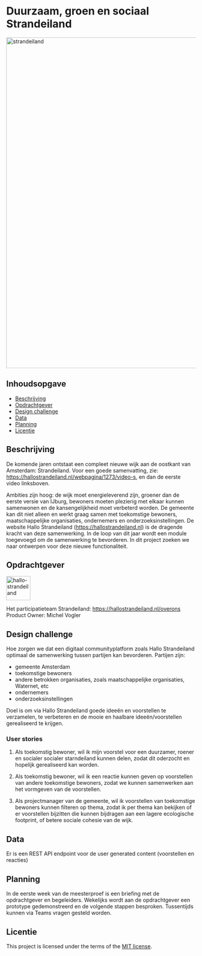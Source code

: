 # Duurzaam, groen en sociaal Strandeiland

<img width="878" alt="strandeiland" src="https://github.com/cmda-minor-web-cases/duurzaam-groen-en-sociaal-strandeiland/assets/1061632/969e3099-d01c-4208-b7bd-98f8d6532c24">

## Inhoudsopgave
  * [Beschrijving](#beschrijving)
  * [Opdrachtgever](#opdrachtgever)
  * [Design challenge](#design-challege)
  * [Data](#data)
  * [Planning](#planning)
  * [Licentie](#licentie)

## Beschrijving
De komende jaren ontstaat een compleet nieuwe wijk aan de oostkant van Amsterdam: Strandeiland. Voor een goede samenvatting, zie: https://hallostrandeiland.nl/webpagina/1273/video-s, en dan de eerste video linksboven.

Ambities zijn hoog: de wijk moet energieleverend zijn, groener dan de eerste versie van IJburg, bewoners moeten plezierig met elkaar kunnen samenwonen en de kansengelijkheid moet verbeterd worden. De gemeente kan dit niet alleen en werkt graag samen met toekomstige bewoners, maatschappelijke organisaties, ondernemers en onderzoeksinstellingen. De website Hallo Strandeiland (https://hallostrandeiland.nl) is de dragende kracht van deze samenwerking. In de loop van dit jaar wordt een module toegevoegd om de samenwerking te bevorderen. In dit project zoeken we naar ontwerpen voor deze nieuwe functionaliteit.

## Opdrachtgever
<img width="64" alt="hallo-strandeiland" src="https://github.com/cmda-minor-web-cases/duurzaam-groen-en-sociaal-strandeiland/assets/1061632/59f4976c-e572-4484-bfc7-37f35355258d">

Het participatieteam Strandeiland: https://hallostrandeiland.nl/overons  
Product Owner: Michel Vogler

## Design challenge
Hoe zorgen we dat een digitaal communityplatform zoals Hallo Strandeiland optimaal de samenwerking tussen partijen kan bevorderen. Partijen zijn:

- gemeente Amsterdam
- toekomstige bewoners
- andere betrokken organisaties, zoals maatschappelijke organisaties, Waternet, etc
- ondernemers
- onderzoeksinstellingen

Doel is om via Hallo Strandeiland goede ideeën en voorstellen te verzamelen, te verbeteren en de mooie en haalbare ideeën/voorstellen gerealiseerd te krijgen.

### User stories
1) Als toekomstig bewoner, wil ik mijn voorstel voor een duurzamer, roener en socialer socialer starndeiland kunnen delen, zodat dit oderzocht en hopelijk gerealiseerd kan worden.

2) Als toekomstig bewoner, wil ik een reactie kunnen geven op voorstellen van andere toekomstige bewoners, zodat we kunnen samenwerken aan het vormgeven van de voorstellen.

3) Als projectmanager van de gemeente, wil ik voorstellen van toekomstige bewoners kunnen filteren op thema, zodat ik per thema kan bekijken of er voorstellen bijzitten die kunnen bijdragen aan een lagere ecologische footprint, of betere sociale cohesie van de wijk.

## Data
Er is een REST API endpoint voor de user generated content (voorstellen en reacties)

## Planning
In de eerste week van de meesterproef is een briefing met de opdrachtgever en begeleiders. Wekelijks wordt aan de opdrachtgever een prototype gedemonstreerd en de volgende stappen besproken. Tussentijds kunnen via Teams vragen gesteld worden.

## Licentie
This project is licensed under the terms of the [MIT license](./LICENSE).
